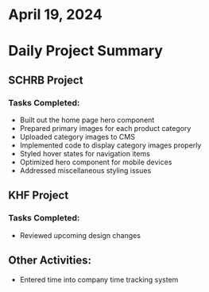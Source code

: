 # April 19, 2024

# Daily Project Summary

## SCHRB Project

### Tasks Completed:

- Built out the home page hero component
- Prepared primary images for each product category
- Uploaded category images to CMS
- Implemented code to display category images properly
- Styled hover states for navigation items
- Optimized hero component for mobile devices
- Addressed miscellaneous styling issues

## KHF Project

### Tasks Completed:

- Reviewed upcoming design changes

## Other Activities:

- Entered time into company time tracking system
